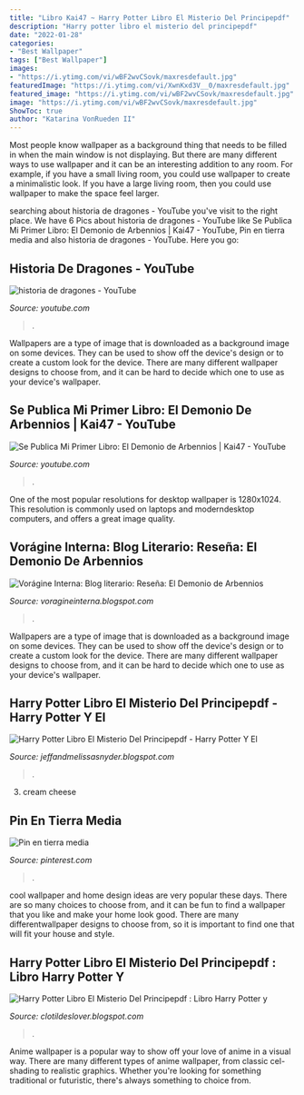 ```yaml
---
title: "Libro Kai47 ~ Harry Potter Libro El Misterio Del Principepdf"
description: "Harry potter libro el misterio del principepdf"
date: "2022-01-28"
categories:
- "Best Wallpaper"
tags: ["Best Wallpaper"]
images:
- "https://i.ytimg.com/vi/wBF2wvCSovk/maxresdefault.jpg"
featuredImage: "https://i.ytimg.com/vi/XwnKxd3V__0/maxresdefault.jpg"
featured_image: "https://i.ytimg.com/vi/wBF2wvCSovk/maxresdefault.jpg"
image: "https://i.ytimg.com/vi/wBF2wvCSovk/maxresdefault.jpg"
ShowToc: true
author: "Katarina VonRueden II"
---
```



Most people know wallpaper as a background thing that needs to be filled in when the main window is not displaying. But there are many different ways to use wallpaper and it can be an interesting addition to any room. For example, if you have a small living room, you could use wallpaper to create a minimalistic look. If you have a large living room, then you could use wallpaper to make the space feel larger.

	

		
searching about historia de dragones - YouTube you've visit to the right place. We have 6 Pics about historia de dragones - YouTube like Se Publica Mi Primer Libro: El Demonio de Arbennios | Kai47 - YouTube, Pin en tierra media and also historia de dragones - YouTube. Here you go:
		
    
## Historia De Dragones - YouTube

<img loading=lazy src="https://i.ytimg.com/vi/wBF2wvCSovk/maxresdefault.jpg" onerror="this.onerror=null;this.src='https://tse4.mm.bing.net/th?id=OIP.CPiqaAHL131zP8wRITqTZwHaEK&amp;pid=15.1';" alt="historia de dragones - YouTube">

_Source: youtube.com_

>. 

	

Wallpapers are a type of image that is downloaded as a background image on some devices. They can be used to show off the device's design or to create a custom look for the device. There are many different wallpaper designs to choose from, and it can be hard to decide which one to use as your device's wallpaper.

    
## Se Publica Mi Primer Libro: El Demonio De Arbennios | Kai47 - YouTube

<img loading=lazy src="https://i.ytimg.com/vi/XwnKxd3V__0/maxresdefault.jpg" onerror="this.onerror=null;this.src='https://tse4.mm.bing.net/th?id=OIP.usJFi6GRNkEoNIBRhT7oNwHaEK&amp;pid=15.1';" alt="Se Publica Mi Primer Libro: El Demonio de Arbennios | Kai47 - YouTube">

_Source: youtube.com_

>. 

	

One of the most popular resolutions for desktop wallpaper is 1280x1024. This resolution is commonly used on laptops and moderndesktop computers, and offers a great image quality.

    
## Vorágine Interna: Blog Literario: Reseña: El Demonio De Arbennios

<img loading=lazy src="https://1.bp.blogspot.com/-1Z_CtluW8bI/YGA7QJgqsrI/AAAAAAAAJCY/VqgxWUeTMNkJQ8N7K8kO_6wK-9nlnK4PgCLcBGAsYHQ/s320/portada_el-demonio-de-arbennios__202012021205-2.jpg" onerror="this.onerror=null;this.src='https://tse4.mm.bing.net/th?id=OIP.OtKlHcl95DcgmH-XPtH7hgAAAA&amp;pid=15.1';" alt="Vorágine Interna: Blog literario: Reseña: El Demonio de Arbennios">

_Source: voragineinterna.blogspot.com_

>. 

	

Wallpapers are a type of image that is downloaded as a background image on some devices. They can be used to show off the device's design or to create a custom look for the device. There are many different wallpaper designs to choose from, and it can be hard to decide which one to use as your device's wallpaper.

    
## Harry Potter Libro El Misterio Del Principepdf - Harry Potter Y El

<img loading=lazy src="https://1.bp.blogspot.com/-1VMqE-ohhfw/WMC2j_Aw-ZI/AAAAAAAAW7M/81r_RG5p83MGDn1QClFsFbxmYNuwPmkiwCLcB/s1600/Colecci%25C3%25B3n%2Bde%2Blibros%2Bde%2BHarry%2BPotter-FREELIBROS.ORG.jpg" onerror="this.onerror=null;this.src='https://tse3.mm.bing.net/th?id=OIP.ftSNk8-YA5pXYCVvvLUmNgHaF8&amp;pid=15.1';" alt="Harry Potter Libro El Misterio Del Principepdf - Harry Potter Y El">

_Source: jeffandmelissasnyder.blogspot.com_

>. 

	

3. cream cheese 

    
## Pin En Tierra Media

<img loading=lazy src="https://i.pinimg.com/736x/f3/68/1e/f3681e5b5f09591e506d293fa2dd4ee7.jpg" onerror="this.onerror=null;this.src='https://tse3.mm.bing.net/th?id=OIP.9KqP9wao9lp2u4n0ZEWZ-wHaFj&amp;pid=15.1';" alt="Pin en tierra media">

_Source: pinterest.com_

>. 

	

cool wallpaper and home design ideas are very popular these days. There are so many choices to choose from, and it can be fun to find a wallpaper that you like and make your home look good. There are many differentwallpaper designs to choose from, so it is important to find one that will fit your house and style.

    
## Harry Potter Libro El Misterio Del Principepdf : Libro Harry Potter Y

<img loading=lazy src="https://media.game.es/COVERV2/3D_L/065/065081.png" onerror="this.onerror=null;this.src='https://tse3.mm.bing.net/th?id=OIP.rhCEVQ76hUamx_rEG2xEpAAAAA&amp;pid=15.1';" alt="Harry Potter Libro El Misterio Del Principepdf : Libro Harry Potter y">

_Source: clotildeslover.blogspot.com_

>. 

	

Anime wallpaper is a popular way to show off your love of anime in a visual way. There are many different types of anime wallpaper, from classic cel-shading to realistic graphics. Whether you're looking for something traditional or futuristic, there's always something to choice from.

